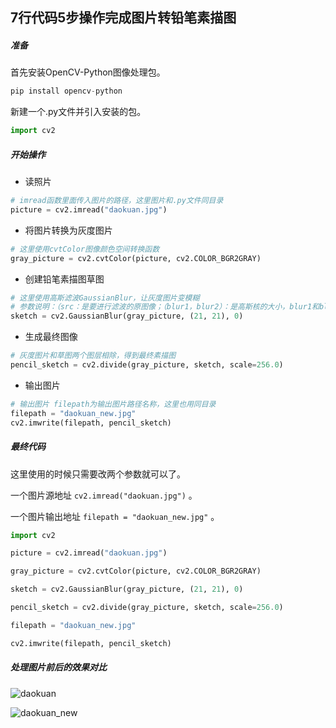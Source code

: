 ## 7行代码5步操作完成图片转铅笔素描图

##### 准备

首先安装OpenCV-Python图像处理包。

```python
pip install opencv-python
```

新建一个.py文件并引入安装的包。

```python
import cv2
```

##### 开始操作

* 读照片

```python
# imread函数里面传入图片的路径，这里图片和.py文件同目录
picture = cv2.imread("daokuan.jpg")
```

* 将图片转换为灰度图片

```python
# 这里使用cvtColor图像颜色空间转换函数
gray_picture = cv2.cvtColor(picture, cv2.COLOR_BGR2GRAY)
```

* 创建铅笔素描图草图

```python
# 这里使用高斯滤波GaussianBlur，让灰度图片变模糊
# 参数说明：（src：是要进行滤波的原图像；（blur1，blur2）：是高斯核的大小，blur1和blur2越大，图像的模糊程度越大；参数0：表示标准差取0）
sketch = cv2.GaussianBlur(gray_picture, (21, 21), 0)
```

* 生成最终图像

```python
# 灰度图片和草图两个图层相除，得到最终素描图
pencil_sketch = cv2.divide(gray_picture, sketch, scale=256.0)
```

* 输出图片

```python
# 输出图片 filepath为输出图片路径名称，这里也用同目录
filepath = "daokuan_new.jpg"
cv2.imwrite(filepath, pencil_sketch)
```

##### 最终代码

这里使用的时候只需要改两个参数就可以了。

一个图片源地址 `cv2.imread("daokuan.jpg")` 。

一个图片输出地址 `filepath = "daokuan_new.jpg"` 。

```python
import cv2

picture = cv2.imread("daokuan.jpg")

gray_picture = cv2.cvtColor(picture, cv2.COLOR_BGR2GRAY)

sketch = cv2.GaussianBlur(gray_picture, (21, 21), 0)

pencil_sketch = cv2.divide(gray_picture, sketch, scale=256.0)

filepath = "daokuan_new.jpg"

cv2.imwrite(filepath, pencil_sketch)
```

##### 处理图片前后的效果对比

![daokuan](https://qnmlgb.top/media/editor/daokuan_20210929101159127621.jpg)

![daokuan_new](https://qnmlgb.top/media/editor/daokuan_new_20210929101215759044.jpg)